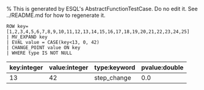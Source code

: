 % This is generated by ESQL's AbstractFunctionTestCase. Do no edit it. See ../README.md for how to regenerate it.

```esql
ROW key=[1,2,3,4,5,6,7,8,9,10,11,12,13,14,15,16,17,18,19,20,21,22,23,24,25]
| MV_EXPAND key
| EVAL value = CASE(key<13, 0, 42)
| CHANGE_POINT value ON key
| WHERE type IS NOT NULL
```

| key:integer | value:integer | type:keyword | pvalue:double |
| --- | --- | --- | --- |
| 13 | 42 | step_change | 0.0 |
